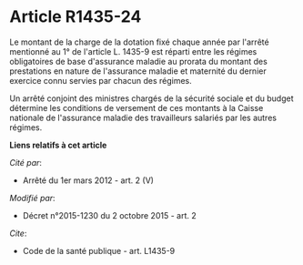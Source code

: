 # Article R1435-24

Le montant de la charge de la dotation fixé chaque année par l'arrêté mentionné au 1° de l'article L. 1435-9 est réparti
entre les régimes obligatoires de base d'assurance maladie au prorata du montant des prestations en nature de l'assurance
maladie et maternité du dernier exercice connu servies par chacun des régimes. 

Un arrêté conjoint des ministres chargés de la sécurité sociale et du budget détermine les conditions de versement de ces
montants à la Caisse nationale de l'assurance maladie des travailleurs salariés par les autres régimes.

**Liens relatifs à cet article**

_Cité par_:

  - Arrêté du 1er mars 2012 - art. 2 (V)

_Modifié par_:

  - Décret n°2015-1230 du 2 octobre 2015 - art. 2

_Cite_:

  - Code de la santé publique - art. L1435-9
